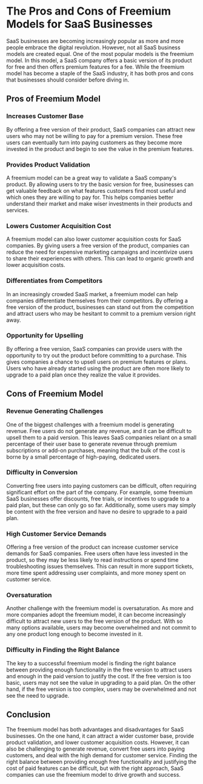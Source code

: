 # The Pros and Cons of Freemium Models for SaaS Businesses

SaaS businesses are becoming increasingly popular as more and more people embrace the digital revolution.  However, not all SaaS business models are created equal. One of the most popular models is the freemium model. In this model, a SaaS company offers a basic version of its product for free and then offers premium features for a fee. While the freemium model has become a staple of the SaaS industry, it has both pros and cons that businesses should consider before diving in.

## Pros of Freemium Model

### Increases Customer Base

By offering a free version of their product, SaaS companies can attract new users who may not be willing to pay for a premium version. These free users can eventually turn into paying customers as they become more invested in the product and begin to see the value in the premium features.

### Provides Product Validation

A freemium model can be a great way to validate a SaaS company's product. By allowing users to try the basic version for free, businesses can get valuable feedback on what features customers find most useful and which ones they are willing to pay for. This helps companies better understand their market and make wiser investments in their products and services.

### Lowers Customer Acquisition Cost

A freemium model can also lower customer acquisition costs for SaaS companies. By giving users a free version of the product, companies can reduce the need for expensive marketing campaigns and incentivize users to share their experiences with others. This can lead to organic growth and lower acquisition costs.

### Differentiates from Competitors

In an increasingly crowded SaaS market, a freemium model can help companies differentiate themselves from their competitors. By offering a free version of the product, businesses can stand out from the competition and attract users who may be hesitant to commit to a premium version right away. 

### Opportunity for Upselling

By offering a free version, SaaS companies can provide users with the opportunity to try out the product before committing to a purchase. This gives companies a chance to upsell users on premium features or plans. Users who have already started using the product are often more likely to upgrade to a paid plan once they realize the value it provides.

## Cons of Freemium Model

### Revenue Generating Challenges

One of the biggest challenges with a freemium model is generating revenue. Free users do not generate any revenue, and it can be difficult to upsell them to a paid version. This leaves SaaS companies reliant on a small percentage of their user base to generate revenue through premium subscriptions or add-on purchases, meaning that the bulk of the cost is borne by a small percentage of high-paying, dedicated users.

### Difficulty in Conversion

Converting free users into paying customers can be difficult, often requiring significant effort on the part of the company. For example, some freemium SaaS businesses offer discounts, free trials, or incentives to upgrade to a paid plan, but these can only go so far. Additionally, some users may simply be content with the free version and have no desire to upgrade to a paid plan.

### High Customer Service Demands

Offering a free version of the product can increase customer service demands for SaaS companies. Free users often have less invested in the product, so they may be less likely to read instructions or spend time troubleshooting issues themselves. This can result in more support tickets, more time spent addressing user complaints, and more money spent on customer service.

### Oversaturation

Another challenge with the freemium model is oversaturation. As more and more companies adopt the freemium model, it can become increasingly difficult to attract new users to the free version of the product. With so many options available, users may become overwhelmed and not commit to any one product long enough to become invested in it.

### Difficulty in Finding the Right Balance

The key to a successful freemium model is finding the right balance between providing enough functionality in the free version to attract users and enough in the paid version to justify the cost. If the free version is too basic, users may not see the value in upgrading to a paid plan. On the other hand, if the free version is too complex, users may be overwhelmed and not see the need to upgrade.

## Conclusion

The freemium model has both advantages and disadvantages for SaaS businesses. On the one hand, it can attract a wider customer base, provide product validation, and lower customer acquisition costs. However, it can also be challenging to generate revenue, convert free users into paying customers, and deal with the high demand for customer service. Finding the right balance between providing enough free functionality and justifying the cost of paid features can be difficult, but with the right approach, SaaS companies can use the freemium model to drive growth and success.